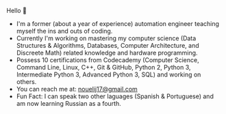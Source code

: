 Hello 👋 

* I'm a former (about a year of experience) automation engineer teaching myself the ins and outs of coding.
* Currently I'm working on mastering my computer science (Data Structures & Algorithms, Databases, Computer Architecture, and Discreete Math) related knowledge and hardware programming.
* Possess 10 certifications from Codecademy (Computer Science, Command Line, Linux, C++, Git & GitHub, Python 2, Python 3, Intermediate Python 3, Advanced Python 3, SQL) and working on others.
* You can reach me at: nouelij17@gmail.com
* Fun Fact: I can speak two other laguages (Spanish & Portuguese) and am now learning Russian as a fourth. 
